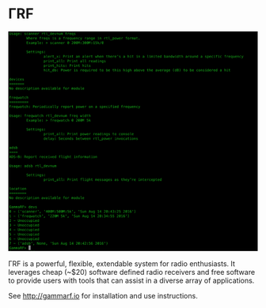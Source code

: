 ΓRF
===

![GRF](grf.png)

ΓRF is a powerful, flexible, extendable system for radio enthusiasts. It
leverages cheap (~$20) software defined radio receivers and free software to
provide users with tools that can assist in a diverse array of applications.
  
See http://gammarf.io for installation and use instructions.
